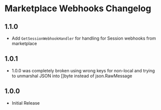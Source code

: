 # Marketplace Webhooks Changelog

## 1.1.0
- Add `GetSessionWebhookHandler` for handling for Session webhooks from marketplace

## 1.0.1
- 1.0.0 was completely broken using wrong keys for non-local and
trying to unmarshal JSON into []byte instead of json.RawMessage

## 1.0.0
- Initial Release